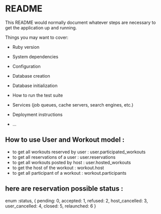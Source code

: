 # README

This README would normally document whatever steps are necessary to get the
application up and running.

Things you may want to cover:

* Ruby version

* System dependencies

* Configuration

* Database creation

* Database initialization

* How to run the test suite

* Services (job queues, cache servers, search engines, etc.)

* Deployment instructions

* ...


## How to use User and Workout model :
- to get all workouts reserved by user : user.participated_workouts
- to get all reservations of a user : user.reservations
- to get all workouts posted by host : user.hosted_workouts
- to get the host of the workout : workout.host
- to get all participant of a workout : workout.participants

## here are reservation possible status :
enum :status, {
    pending: 0,
    accepted: 1,
    refused: 2,
    host_cancelled: 3,
    user_cancelled: 4,
    closed: 5,
    relaunched: 6
  }
